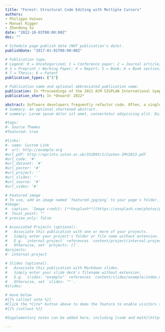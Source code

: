 ```yaml
---
title: "Forest: Structural Code Editing with Multiple Cursors"
authors:
- Philippe Voinov
- Manuel Rigger
- Zhendong Su
date: "2022-10-03T00:00:00Z"
doi: ""

# Schedule page publish date (NOT publication's date).
publishDate: "2017-01-01T00:00:00Z"

# Publication type.
# Legend: 0 = Uncategorized; 1 = Conference paper; 2 = Journal article;
# 3 = Preprint / Working Paper; 4 = Report; 5 = Book; 6 = Book section;
# 7 = Thesis; 8 = Patent
publication_types: ["1"]

# Publication name and optional abbreviated publication name.
publication: In *Proceedings of the 2022 ACM SIGPLAN International Symposium on New Ideas, New Paradigms, and Reflections on Programming and Software*
publication_short: In *Onward! 2022*

abstract: Software developers frequently refactor code. Often, a single logical refactoring change involves changing multiple related components in a source base such as renaming each occurrence of a variable or function. While many code editors can perform such common and generic refactorings, they do not support more complex refactorings or those that are specific to a given code base. For those, as a flexible — albeit less interactive — alternative, developers can write refactoring scripts that can implement arbitrarily complex logic by manipulating the program's tree representation. In this work, we present Forest, a structural code editor that aims to bridge the gap between the interactiveness of code editors and the expressiveness of refactoring scripts. While structural editors have occupied a niche as general code editors, the key insight of this work is that they enable a novel structural multi-cursor design that allows Forest to reach a similar expressiveness as refactoring scripts; Forest allows to perform a single action simultaneously in multiple program locations and thus support complex refactorings. To support interactivity, Forest provides features typical for text code editors such as writing and displaying the program through its textual representation. Our evaluation demonstrates that Forest allows performing edits similar to those from refactoring scripts, while still being interactive. We attempted to perform edits from 48 real-world refactoring scripts using Forest and found that 11 were possible, while another 17 would be possible with added features. We believe that a multi-cursor setting plays to the strengths of structural editing, since it benefits from reliable and expressive. Our results suggest that multi-cursor structural editors could be practical for performing small-scale specialized refactorings.
# Summary. An optional shortened abstract.
# summary: Lorem ipsum dolor sit amet, consectetur adipiscing elit. Duis posuere tellus ac convallis placerat. Proin tincidunt magna sed ex sollicitudin condimentum.

#tags:
#- Source Themes
#featured: true

#links:
#- name: Custom Link
#  url: http://example.org
#url_pdf: http://eprints.soton.ac.uk/352095/1/Cushen-IMV2013.pdf
#url_code: '#'
#url_dataset: '#'
#url_poster: '#'
#url_project: ''
#url_slides: ''
#url_source: '#'
#url_video: '#'

# Featured image
# To use, add an image named `featured.jpg/png` to your page's folder. 
#image:
#  caption: 'Image credit: [**Unsplash**](https://unsplash.com/photos/pLCdAaMFLTE)'
#  focal_point: ""
# preview_only: false

# Associated Projects (optional).
#   Associate this publication with one or more of your projects.
#   Simply enter your project's folder or file name without extension.
#   E.g. `internal-project` references `content/project/internal-project/index.md`.
#   Otherwise, set `projects: []`.
#projects:
#- internal-project

# Slides (optional).
#   Associate this publication with Markdown slides.
#   Simply enter your slide deck's filename without extension.
#   E.g. `slides: "example"` references `content/slides/example/index.md`.
#   Otherwise, set `slides: ""`.
#slides:

# move below
#{{% callout note %}}
#Click the *Cite* button above to demo the feature to enable visitors to import publication metadata into their reference management software.
#{{% /callout %}}

#Supplementary notes can be added here, including [code and math](https://sourcethemes.com/academic/docs/writing-markdown-latex/).

---
```


